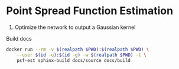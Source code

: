 # Point Spread Function Estimation

1. Optimize the network to output a Gaussian kernel


Build docs

```bash
docker run --rm -v $(realpath $PWD):$(realpath $PWD) \
    --user $(id -u):$(id -g) -w $(realpath $PWD) -t \
    psf-est sphinx-build docs/source docs/build
```
